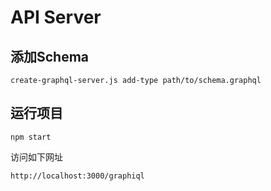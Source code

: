 # API Server


## 添加Schema

`create-graphql-server.js add-type path/to/schema.graphql`

## 运行项目

`npm start`

访问如下网址

`http://localhost:3000/graphiql`